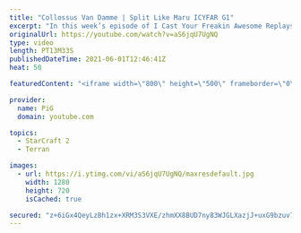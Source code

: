 ```yaml
---
title: "Collossus Van Damme | Split Like Maru ICYFAR G1"
excerpt: "In this week’s episode of I Cast Your Freakin Awesome Replays (ICYFAR) players sent in their replays where they were they “microed like never before”.   CURRENT ICYFAR CHALLANGE: Mineral Maverick - You're only allowed to take 1 gas geyser in total. Send submissions to fluxiorsc@gmail.com as attachment"
originalUrl: https://youtube.com/watch?v=aS6jqU7UgNQ
type: video
length: PT13M33S
publishedDateTime: 2021-06-01T12:46:41Z
heat: 50

featuredContent: "<iframe width=\"800\" height=\"500\" frameborder=\"0\" src=\"https://www.youtube.com/embed/aS6jqU7UgNQ\" allow=\"accelerometer; autoplay; encrypted-media; gyroscope; picture-in-picture\" allowfullscreen></iframe>"

provider:
  name: PiG
  domain: youtube.com

topics:
  - StarCraft 2
  - Terran

images:
  - url: https://i.ytimg.com/vi/aS6jqU7UgNQ/maxresdefault.jpg
    width: 1280
    height: 720
    isCached: true

secured: "z+6iGx4QeyLzBh1zx+XRM3S3VXE/zhmXX8BUD7ny83WJGLXazjJ+uxG9bzuv7h7QaJ6rYVRBIg99n4pGDSSZwm6xc6udF5YXP9Si9fPzWBSgJjabG2SSM+7SQKEyhx8QtkcWtg7ye35m8HSmsdFo45q2R3q54OJ2Fly5V9Aoq/JZDQlecvhhpte3XwBbDieIkIz/seYAi9NUqODZ7V4C17uDOOt9/KhnO55c+StBkluILRyB4YgWCWykvuTY8gD4Z6vXbG2uxzgATkpVCOvCr00AbwZwZKmPtJ+gf3eZA8kl0jVQpvoCyMLCEQ8h9ER5qxfBt1zkGILJ892fOuu+caxkOatv554d8zxBldAcrAWHDUlNIVUT8XtqnclRWml9R27KOwvnqIE7b/Uiwwun/8rD43Gjuzy0GERwyA4b5Bs=;FGhMS/rpHmSnfWtac+g4aQ=="
---
```


